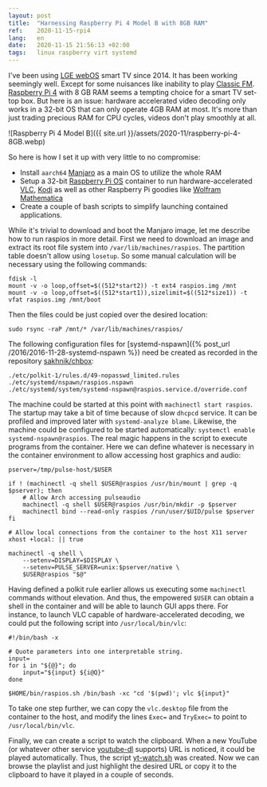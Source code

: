 ```yaml
---
layout: post
title:  "Harnessing Raspberry Pi 4 Model B with 8GB RAM"
ref:    2020-11-15-rpi4
lang:   en
date:   2020-11-15 21:56:13 +02:00
tags:   linux raspberry virt systemd
---
```


I've been using [LGE webOS](https://en.wikipedia.org/wiki/WebOS) smart TV
since 2014. It has been working seemingly well. Except for some nuisances
like inability to play
[Classic FM](https://www.classicfm.com).
[Raspberry Pi 4](https://www.raspberrypi.org/products/raspberry-pi-4-model-b)
with 8 GB RAM seems a tempting choice for a smart TV set-top box. But here is
an issue: hardware accelerated video decoding only works in a 32-bit OS that can
only operate 4GB RAM at most. It's more than just trading precious RAM for
CPU cycles, videos don't play smoothly at all.

![Raspberry Pi 4 Model B]({{ site.url }}/assets/2020-11/raspberry-pi-4-8GB.webp)

So here is how I set it up with very little to no compromise:

- Install `aarch64` [Manjaro](https://www.manjaro.org/downloads/arm/raspberry-pi-4/arm8-raspberry-pi-4-xfce/) as a main OS to utilize the whole RAM
- Setup a 32-bit [Raspberry Pi OS](https://www.raspberrypi.org/software/)
container to run hardware-accelerated [VLC](https://www.videolan.org/vlc/),
[Kodi](https://kodi.tv/) as well as other Raspberry Pi goodies like [Wolfram
Mathematica](https://www.wolfram.com/mathematica/)
- Create a couple of bash scripts to simplify launching contained applications.

While it's trivial to download and boot the Manjaro image, let me describe
how to run raspios in more detail. First we need to download an image and
extract its root file system into `/var/lib/machines/raspios`. The partition
table doesn't allow using `losetup`. So some manual calculation will be
necessary using the following commands:

```
fdisk -l
mount -v -o loop,offset=$((512*start2)) -t ext4 raspios.img /mnt
mount -v -o loop,offset=$((512*start1)),sizelimit=$((512*size1)) -t vfat raspios.img /mnt/boot
```

Then the files could be just copied over the desired location:

```
sudo rsync -raP /mnt/* /var/lib/machines/raspios/
```

The following configuration files for [systemd-nspawn]({% post_url
/2016/2016-11-28-systemd-nspawn %}) need be created as recorded
in the repository [sakhnik/chbox](https://github.com/sakhnik/chbox/tree/rpi4/host):

```
./etc/polkit-1/rules.d/49-nopasswd_limited.rules
./etc/systemd/nspawn/raspios.nspawn
./etc/systemd/system/systemd-nspawn@raspios.service.d/override.conf
```

The machine could be started at this point with `machinectl start raspios`.
The startup may take a bit of time because of slow `dhcpcd` service. It can
be profiled and improved later with `systemd-analyze blame`. Likewise, the
machine could be configured to be started automatically: `systemctl enable
systemd-nspawn@raspios`.
The real magic happens in the script to execute programs from the container.
Here we can define whatever is necessary in the container environment to
allow accessing host graphics and audio:

```
pserver=/tmp/pulse-host/$USER

if ! (machinectl -q shell $USER@raspios /usr/bin/mount | grep -q $pserver); then
    # Allow Arch accessing pulseaudio
    machinectl -q shell $USER@raspios /usr/bin/mkdir -p $pserver
    machinectl bind --read-only raspios /run/user/$UID/pulse $pserver
fi

# Allow local connections from the container to the host X11 server
xhost +local: || true

machinectl -q shell \
    --setenv=DISPLAY=$DISPLAY \
    --setenv=PULSE_SERVER=unix:$pserver/native \
    $USER@raspios "$@"
```

Having defined a polkit rule earlier allows us executing some `machinectl`
commands without elevation. And thus, the empowered `$USER` can obtain a
shell in the container and will be able to launch GUI apps there. For
instance, to launch VLC capable of hardware-accelerated decoding, we could
put the following script into `/usr/local/bin/vlc`:

```
#!/bin/bash -x

# Quote parameters into one interpretable string.
input=
for i in "${@}"; do
    input="${input} ${i@Q}"
done

$HOME/bin/raspios.sh /bin/bash -xc "cd '$(pwd)'; vlc ${input}"
```
To take one step further, we can copy the `vlc.desktop` file from the
container to the host, and modify the lines `Exec=` and `TryExec=` to point
to `/usr/local/bin/vlc`.

Finally, we can create a script to watch the clipboard. When a new YouTube
(or whatever other service [youtube-dl](https://youtube-dl.org) supports) URL
is noticed, it could be played automatically. Thus, the script
[yt-watch.sh](https://github.com/sakhnik/chbox/blob/rpi4/bin/yt-watch.sh) was
created. Now we can browse the playlist and just highlight the desired URL or
copy it to the clipboard to have it played in a couple of seconds.